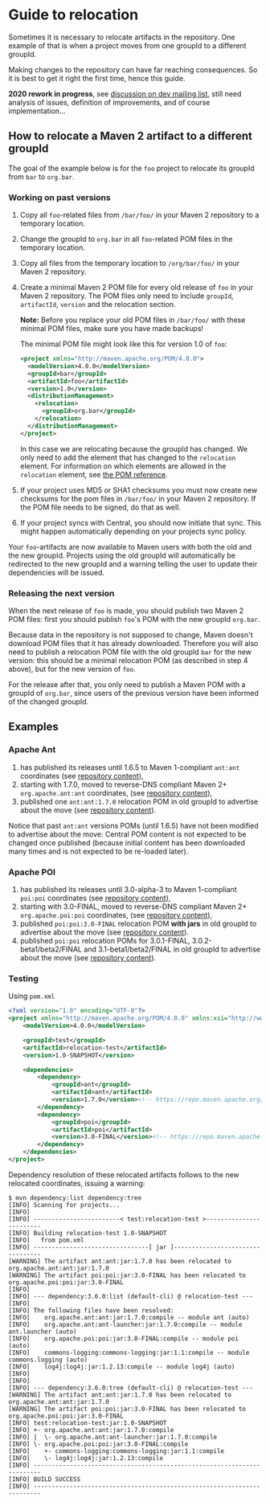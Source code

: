 <!--
Licensed to the Apache Software Foundation (ASF) under one
or more contributor license agreements.  See the NOTICE file
distributed with this work for additional information
regarding copyright ownership.  The ASF licenses this file
to you under the Apache License, Version 2.0 (the
"License"); you may not use this file except in compliance
with the License.  You may obtain a copy of the License at

http://www.apache.org/licenses/LICENSE-2.0

Unless required by applicable law or agreed to in writing,
software distributed under the License is distributed on an
"AS IS" BASIS, WITHOUT WARRANTIES OR CONDITIONS OF ANY
KIND, either express or implied.  See the License for the
specific language governing permissions and limitations
under the License.
-->

# Guide to relocation

Sometimes it is necessary to relocate artifacts in the repository. One example of that is when a project moves from one groupId to a different groupId.

Making changes to the repository can have far reaching consequences. So it is best to get it right the first time, hence this guide.

**2020 rework in progress**, see [discussion on dev mailing list](https://lists.apache.org/thread.html/r5e940260cfe5234f540c20fdb7bb7dacbb63b911a4b902c75f4f0cd2%40%3Cdev.maven.apache.org%3E), still need analysis of issues, definition of improvements, and of course implementation...

## How to relocate a Maven 2 artifact to a different groupId

The goal of the example below is for the `foo` project to relocate its groupId from `bar` to `org.bar`.

### Working on past versions

1. Copy all `foo`-related files from `/bar/foo/` in your Maven 2 repository to a temporary location.
2. Change the groupId to `org.bar` in all `foo`-related POM files in the temporary location.
3. Copy all files from the temporary location to `/org/bar/foo/` in your Maven 2 repository.
4. Create a minimal Maven 2 POM file for every old release of `foo` in your Maven 2 repository. The POM files only need to include `groupId`, `artifactId`, `version` and the relocation section.

   **Note:** Before you replace your old POM files in `/bar/foo/` with these minimal POM files, make sure you have made backups!

   The minimal POM file might look like this for version 1.0 of `foo`:

   ```xml
   <project xmlns="http://maven.apache.org/POM/4.0.0">
     <modelVersion>4.0.0</modelVersion>
     <groupId>bar</groupId>
     <artifactId>foo</artifactId>
     <version>1.0</version>
     <distributionManagement>
       <relocation>
         <groupId>org.bar</groupId>
       </relocation>
     </distributionManagement>
   </project>
   ```

   In this case we are relocating because the groupId has changed. We only need to add the element that has changed to the `relocation` element. For information on which elements are allowed in the `relocation` element, see [the POM reference](/ref/current/maven-model/maven.html#class_relocation).

5. If your project uses MD5 or SHA1 checksums you must now create new checksums for the pom files in `/bar/foo/` in your Maven 2 repository. If the POM file needs to be signed, do that as well.

6. If your project syncs with Central, you should now initiate that sync. This might happen automatically depending on your projects sync policy.

Your `foo`-artifacts are now available to Maven users with both the old and the new groupId. Projects using the old groupId will automatically be redirected to the new groupId and a warning telling the user to update their dependencies will be issued.

### Releasing the next version

When the next release of `foo` is made, you should publish two Maven 2 POM files: first you should publish `foo`'s POM with the new groupId `org.bar`.

Because data in the repository is not supposed to change, Maven doesn't download POM files that it has already downloaded. Therefore you will also need to publish a relocation POM file with the old groupId `bar` for the new version: this should be a minimal relocation POM (as described in step 4 above), but for the new version of `foo`.

For the release after that, you only need to publish a Maven POM with a groupId of `org.bar`, since users of the previous version have been informed of the changed groupId.

## Examples

### Apache Ant

1. has published its releases until 1.6.5 to Maven 1-compliant `ant:ant` coordinates (see [repository content](https://repo.maven.apache.org/maven2/ant/ant/)),
2. starting with 1.7.0, moved to reverse-DNS compliant Maven 2+ `org.apache.ant:ant` coordinates, (see [repository content](https://repo.maven.apache.org/maven2/org/apache/ant/ant/)),
3. published one `ant:ant:1.7.0` relocation POM in old groupId to advertise about the move (see [repository content](https://repo.maven.apache.org/maven2/ant/ant/1.7.0/)).

Notice that past `ant:ant` versions POMs (until 1.6.5) have not been modified to advertise about the move: Central POM content is not expected to be changed once published (because initial content has been downloaded many times and is not expected to be re-loaded later).

### Apache POI

1. has published its releases until 3.0-alpha-3 to Maven 1-compliant `poi:poi` coordinates (see [repository content](https://repo.maven.apache.org/maven2/poi/poi/)),
2. starting with 3.0-FINAL, moved to reverse-DNS compliant Maven 2+ `org.apache.poi:poi` coordinates, (see [repository content](https://repo.maven.apache.org/maven2/org/apache/poi/poi/)),
3. published `poi:poi:3.0-FINAL` relocation POM **with jars** in old groupId to advertise about the move (see [repository content](https://repo.maven.apache.org/maven2/poi/poi/3.0-FINAL/)).
4. published `poi:poi` relocation POMs for 3.0.1-FINAL, 3.0.2-beta1/beta2/FINAL and 3.1-beta1/beta2/FINAL in old groupId to advertise about the move (see [repository content](https://repo.maven.apache.org/maven2/poi/poi/)).

### Testing

Using `pom.xml`

```xml
<?xml version="1.0" encoding="UTF-8"?>
<project xmlns="http://maven.apache.org/POM/4.0.0" xmlns:xsi="http://www.w3.org/2001/XMLSchema-instance" xsi:schemaLocation="http://maven.apache.org/POM/4.0.0 http://maven.apache.org/maven-v4_0_0.xsd">
    <modelVersion>4.0.0</modelVersion>

    <groupId>test</groupId>
    <artifactId>relocation-test</artifactId>
    <version>1.0-SNAPSHOT</version>

    <dependencies>
        <dependency>
            <groupId>ant</groupId>
            <artifactId>ant</artifactId>
            <version>1.7.0</version><!-- https://repo.maven.apache.org/maven2/ant/ant/1.7.0/ -->
        </dependency>
        <dependency>
            <groupId>poi</groupId>
            <artifactId>poi</artifactId>
            <version>3.0-FINAL</version><!-- https://repo.maven.apache.org/maven2/poi/poi/3.0-FINAL/ -->
        </dependency>
    </dependencies>
</project>
```

Dependency resolution of these relocated artifacts follows to the new relocated coordinates, issuing a warning:

```
$ mvn dependency:list dependency:tree
[INFO] Scanning for projects...
[INFO]
[INFO] ------------------------< test:relocation-test >------------------------
[INFO] Building relocation-test 1.0-SNAPSHOT
[INFO]   from pom.xml
[INFO] --------------------------------[ jar ]---------------------------------
[WARNING] The artifact ant:ant:jar:1.7.0 has been relocated to org.apache.ant:ant:jar:1.7.0
[WARNING] The artifact poi:poi:jar:3.0-FINAL has been relocated to org.apache.poi:poi:jar:3.0-FINAL
[INFO]
[INFO] --- dependency:3.6.0:list (default-cli) @ relocation-test ---
[INFO]
[INFO] The following files have been resolved:
[INFO]    org.apache.ant:ant:jar:1.7.0:compile -- module ant (auto)
[INFO]    org.apache.ant:ant-launcher:jar:1.7.0:compile -- module ant.launcher (auto)
[INFO]    org.apache.poi:poi:jar:3.0-FINAL:compile -- module poi (auto)
[INFO]    commons-logging:commons-logging:jar:1.1:compile -- module commons.logging (auto)
[INFO]    log4j:log4j:jar:1.2.13:compile -- module log4j (auto)
[INFO]
[INFO]
[INFO] --- dependency:3.6.0:tree (default-cli) @ relocation-test ---
[WARNING] The artifact ant:ant:jar:1.7.0 has been relocated to org.apache.ant:ant:jar:1.7.0
[WARNING] The artifact poi:poi:jar:3.0-FINAL has been relocated to org.apache.poi:poi:jar:3.0-FINAL
[INFO] test:relocation-test:jar:1.0-SNAPSHOT
[INFO] +- org.apache.ant:ant:jar:1.7.0:compile
[INFO] |  \- org.apache.ant:ant-launcher:jar:1.7.0:compile
[INFO] \- org.apache.poi:poi:jar:3.0-FINAL:compile
[INFO]    +- commons-logging:commons-logging:jar:1.1:compile
[INFO]    \- log4j:log4j:jar:1.2.13:compile
[INFO] ------------------------------------------------------------------------
[INFO] BUILD SUCCESS
[INFO] ------------------------------------------------------------------------
```


